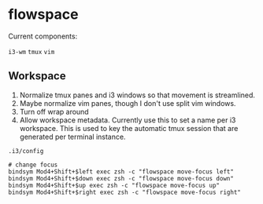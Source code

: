 flowspace
=========

Current components:

`i3-wm`
`tmux`
`vim`

Workspace
---------

1. Normalize tmux panes and i3 windows so that movement is streamlined.
2. Maybe normalize vim panes, though I don't use split vim windows.
3. Turn off wrap around
4. Allow workspace metadata. Currently use this to set a name per i3 workspace.
   This is used to key the automatic tmux session that are generated per
   terminal instance.

`.i3/config`

```
# change focus
bindsym Mod4+Shift+$left exec zsh -c "flowspace move-focus left"
bindsym Mod4+Shift+$down exec zsh -c "flowspace move-focus down"
bindsym Mod4+Shift+$up exec zsh -c "flowspace move-focus up"
bindsym Mod4+Shift+$right exec zsh -c "flowspace move-focus right"
```
